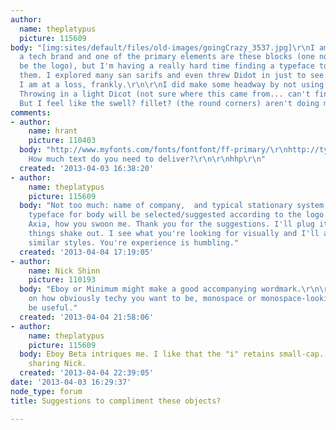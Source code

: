 ```yaml
---
author:
  name: theplatypus
  picture: 115609
body: "[img:sites/default/files/old-images/goingCrazy_3537.jpg]\r\nI am developing
  a tech brand and one of the primary elements are these blocks (one not shown will
  be the logo), but I'm having a really hard time finding a typeface to compliment
  them. I explored many san sarifs and even threw Didot in just to see... to no avail.
  I am at a loss, frankly.\r\n\r\nI did make some headway by not using heavy weights.
  Throwing in a light Dicot (not sure where this came from... can't find info on origins).
  But I feel like the swell? fillet? (the round corners) aren't doing me any favors."
comments:
- author:
    name: hrant
    picture: 110403
  body: "http://www.myfonts.com/fonts/fontfont/ff-primary/\r\nhttp://typographica.org/typeface-reviews/macula/\r\nhttp://typographica.org/typeface-reviews/axia/\r\n\r\nBut:
    How much text do you need to deliver?\r\n\r\nhhp\r\n"
  created: '2013-04-03 16:38:20'
- author:
    name: theplatypus
    picture: 115609
  body: "Not too much: name of company,  and typical stationary system.\r\nA secondary
    typeface for body will be selected/suggested according to the logo.\r\n\r\noooh...
    Axia, how you swoon me. Thank you for the suggestions. I'll plug it in a see how
    things shake out. I see what you're looking for visually and I'll attempt to find
    similar styles. You're experience is humbling."
  created: '2013-04-04 17:19:05'
- author:
    name: Nick Shinn
    picture: 110193
  body: "Eboy or Minimum might make a good accompanying wordmark.\r\n\r\nhttp://www.fontshop.com/fonts/downloads/fontfont/ff_eboy_ot/\r\nhttp://www.fontshop.com/fonts/downloads/fontfont/ff_minimum_ot/\r\n\r\nDepending
    on how obviously techy you want to be, monospace or monospace-looking faces might
    be useful."
  created: '2013-04-04 21:58:06'
- author:
    name: theplatypus
    picture: 115609
  body: Eboy Beta intriques me. I like that the "i" retains small-cap. Thank you for
    sharing Nick.
  created: '2013-04-04 22:39:05'
date: '2013-04-03 16:29:37'
node_type: forum
title: Suggestions to compliment these objects?

---
```

